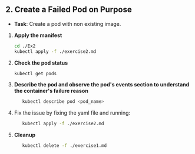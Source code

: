 ## 2. **Create a Failed Pod on Purpose**

- **Task**: Create a pod  with non existing image.

1. **Apply the manifest**
   ```bash
   cd ./Ex2
   kubectl apply -f ./exercise2.md
   ```
2. **Check the pod status**
   ```bash
   kubectl get pods 
   ```
3. **Describe the pod and observe the pod's events section to understand the container's failure reason**
   ```bash
      kubectl describe pod <pod_name>
   ```
4. Fix the issue by fixing the yaml file and running:
   ```bash
      kubectl apply -f ./exercise2.md
   ```
5. **Cleanup**
   ```bash
      kubectl delete -f ./exercise1.md
   ```